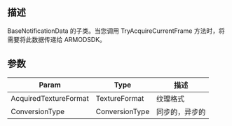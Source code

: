 
## 描述

BaseNotificationData 的子类。当您调用 TryAcquireCurrentFrame 方法时，将需要将此数据传递给 ARMODSDK。

## 参数

| Param                 | Type           | 描述               |
| --------------------- | -------------- | ------------------------- |
| AcquiredTextureFormat | TextureFormat  | 纹理格式            |
| ConversionType        | ConversionType | 同步的，异步的 |
